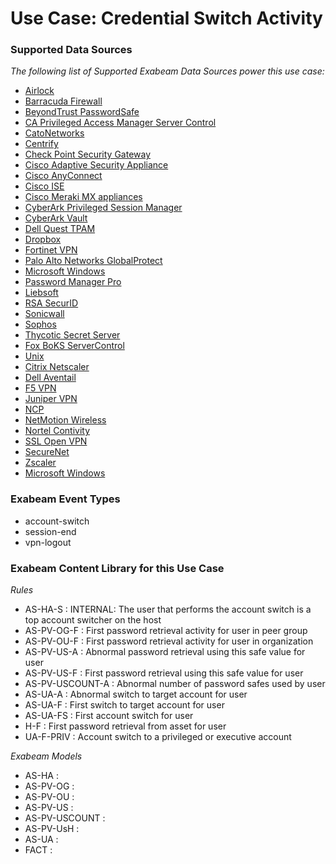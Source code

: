 Use Case: Credential Switch Activity
====================================

### Supported Data Sources

_The following list of Supported Exabeam Data Sources power this use case:_

* [Airlock](datasource_airlock_airlock.md)
* [Barracuda Firewall](datasource_barracuda_firewall_barracuda_firewall.md)
* [BeyondTrust PasswordSafe](datasource_beyondtrust_passwordsafe_beyondtrust_passwordsafe.md)
* [CA Privileged Access Manager Server Control](datasource_ca_privileged_access_manager_server_control_ca_privileged_access_manager_server_control.md)
* [CatoNetworks](datasource_catonetworks_catonetworks.md)
* [Centrify](datasource_centrify_centrify.md)
* [Check Point Security Gateway](datasource_check_point_security_gateway_check_point_security_gateway.md)
* [Cisco Adaptive Security Appliance](datasource_cisco_adaptive_security_appliance_cisco_adaptive_security_appliance.md)
* [Cisco AnyConnect](datasource_cisco_anyconnect_cisco_anyconnect.md)
* [Cisco ISE](datasource_cisco_ise_cisco_ise.md)
* [Cisco Meraki MX appliances](datasource_cisco_meraki_mx_appliances_cisco_meraki_mx_appliances.md)
* [CyberArk Privileged Session Manager](datasource_cyberark_privileged_session_manager_cyberark_privileged_session_manager.md)
* [CyberArk Vault](datasource_cyberark_vault_cyberark_vault.md)
* [Dell Quest TPAM](datasource_dell_quest_tpam_dell_quest_tpam.md)
* [Dropbox](datasource_dropbox_dropbox.md)
* [Fortinet VPN](datasource_fortinet_vpn_fortinet_vpn.md)
* [Palo Alto Networks GlobalProtect](datasource_globalprotect_palo_alto_networks_globalprotect.md)
* [Microsoft Windows](datasource_microsoft_windows_microsoft_windows.md)
* [Password Manager Pro](datasource_password_manager_pro_password_manager_pro.md)
* [Liebsoft](datasource_password_manager_liebsoft.md)
* [RSA SecurID](datasource_rsa_securid_rsa_securid.md)
* [Sonicwall](datasource_sonicwall_sonicwall.md)
* [Sophos](datasource_sophos_sophos.md)
* [Thycotic Secret Server](datasource_thycotic_secret_server_thycotic_secret_server.md)
* [Fox BoKS ServerControl](datasource_unix_fox_boks_servercontrol.md)
* [Unix](datasource_unix_unix.md)
* [Citrix Netscaler](datasource_vpn_citrix_netscaler.md)
* [Dell Aventail](datasource_vpn_dell_aventail.md)
* [F5 VPN](datasource_vpn_f5_vpn.md)
* [Juniper VPN](datasource_vpn_juniper_vpn.md)
* [NCP](datasource_vpn_ncp.md)
* [NetMotion Wireless](datasource_vpn_netmotion_wireless.md)
* [Nortel Contivity](datasource_vpn_nortel_contivity.md)
* [SSL Open VPN](datasource_vpn_ssl_open_vpn.md)
* [SecureNet](datasource_vpn_securenet.md)
* [Zscaler](datasource_vpn_zscaler.md)
* [Microsoft Windows](datasource_windows_microsoft_windows.md)


### Exabeam Event Types

- account-switch
- session-end
- vpn-logout
### Exabeam Content Library for this Use Case


_Rules_
- AS-HA-S : INTERNAL: The user that performs the account switch is a top account switcher on the host
- AS-PV-OG-F : First password retrieval activity for user in peer group
- AS-PV-OU-F : First password retrieval activity for user in organization
- AS-PV-US-A : Abnormal password retrieval using this safe value for user
- AS-PV-US-F : First password retrieval using this safe value for user
- AS-PV-USCOUNT-A : Abnormal number of password safes used by user
- AS-UA-A : Abnormal switch to target account for user
- AS-UA-F : First switch to target account for user
- AS-UA-FS : First account switch for user
- H-F : First password retrieval from asset for user
- UA-F-PRIV : Account switch to a privileged or executive account


_Exabeam Models_
- AS-HA : 
- AS-PV-OG : 
- AS-PV-OU : 
- AS-PV-US : 
- AS-PV-USCOUNT : 
- AS-PV-UsH : 
- AS-UA : 
- FACT : 
